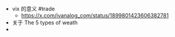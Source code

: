 - vix 的意义 #trade
	- https://x.com/ivanalog_com/status/1899801423606382781
- 关于 The 5 types of weath
-
